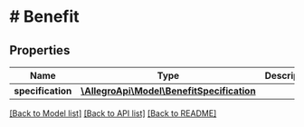 # # Benefit

## Properties

Name | Type | Description | Notes
------------ | ------------- | ------------- | -------------
**specification** | [**\AllegroApi\Model\BenefitSpecification**](BenefitSpecification.md) |  |

[[Back to Model list]](../../README.md#models) [[Back to API list]](../../README.md#endpoints) [[Back to README]](../../README.md)
